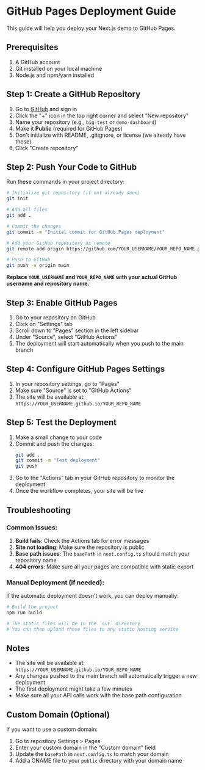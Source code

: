 # GitHub Pages Deployment Guide

This guide will help you deploy your Next.js demo to GitHub Pages.

## Prerequisites

1. A GitHub account
2. Git installed on your local machine
3. Node.js and npm/yarn installed

## Step 1: Create a GitHub Repository

1. Go to [GitHub](https://github.com) and sign in
2. Click the "+" icon in the top right corner and select "New repository"
3. Name your repository (e.g., `big-test` or `demo-dashboard`)
4. Make it **Public** (required for GitHub Pages)
5. Don't initialize with README, .gitignore, or license (we already have these)
6. Click "Create repository"

## Step 2: Push Your Code to GitHub

Run these commands in your project directory:

```bash
# Initialize git repository (if not already done)
git init

# Add all files
git add .

# Commit the changes
git commit -m "Initial commit for GitHub Pages deployment"

# Add your GitHub repository as remote
git remote add origin https://github.com/YOUR_USERNAME/YOUR_REPO_NAME.git

# Push to GitHub
git push -u origin main
```

**Replace `YOUR_USERNAME` and `YOUR_REPO_NAME` with your actual GitHub username and repository name.**

## Step 3: Enable GitHub Pages

1. Go to your repository on GitHub
2. Click on "Settings" tab
3. Scroll down to "Pages" section in the left sidebar
4. Under "Source", select "GitHub Actions"
5. The deployment will start automatically when you push to the main branch

## Step 4: Configure GitHub Pages Settings

1. In your repository settings, go to "Pages"
2. Make sure "Source" is set to "GitHub Actions"
3. The site will be available at: `https://YOUR_USERNAME.github.io/YOUR_REPO_NAME`

## Step 5: Test the Deployment

1. Make a small change to your code
2. Commit and push the changes:
   ```bash
   git add .
   git commit -m "Test deployment"
   git push
   ```
3. Go to the "Actions" tab in your GitHub repository to monitor the deployment
4. Once the workflow completes, your site will be live

## Troubleshooting

### Common Issues:

1. **Build fails**: Check the Actions tab for error messages
2. **Site not loading**: Make sure the repository is public
3. **Base path issues**: The `basePath` in `next.config.ts` should match your repository name
4. **404 errors**: Make sure all your pages are compatible with static export

### Manual Deployment (if needed):

If the automatic deployment doesn't work, you can deploy manually:

```bash
# Build the project
npm run build

# The static files will be in the `out` directory
# You can then upload these files to any static hosting service
```

## Notes

- The site will be available at: `https://YOUR_USERNAME.github.io/YOUR_REPO_NAME`
- Any changes pushed to the main branch will automatically trigger a new deployment
- The first deployment might take a few minutes
- Make sure all your API calls work with the base path configuration

## Custom Domain (Optional)

If you want to use a custom domain:

1. Go to repository Settings > Pages
2. Enter your custom domain in the "Custom domain" field
3. Update the `basePath` in `next.config.ts` to match your domain
4. Add a CNAME file to your `public` directory with your domain name 